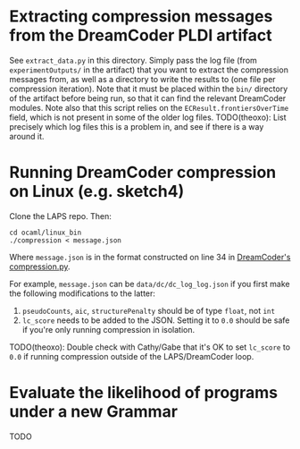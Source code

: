 # Extracting compression messages from the DreamCoder PLDI artifact
See `extract_data.py` in this directory.
Simply pass the log file (from `experimentOutputs/` in the artifact) that you want to extract the compression messages from, as well as a directory to write the results to (one file per compression iteration).
Note that it must be placed within the `bin/` directory of the artifact before being run, so that it can find the relevant DreamCoder modules.
Note also that this script relies on the `ECResult.frontiersOverTime` field, which is not present in some of the older log files.
TODO(theoxo): List precisely which log files this is a problem in, and see if there is a way around it.

# Running DreamCoder compression on Linux (e.g. sketch4)

Clone the LAPS repo. Then:
```
cd ocaml/linux_bin
./compression < message.json
```
Where `message.json` is in the format constructed on line 34 in [DreamCoder's compression.py](https://github.com/CatherineWong/laps_dreamcoder/blob/d4e7cece89d71c5d1d25a972116b7aec2d16f1e6/compression.py#L53).

For example, `message.json` can be `data/dc/dc_log_log.json` if you first make the following modifications to the latter:
1. `pseudoCounts`, `aic`, `structurePenalty` should be of type `float`, not `int`
2. `lc_score` needs to be added to the JSON. Setting it to `0.0` should be safe if you're only running compression in isolation.

TODO(theoxo): Double check with Cathy/Gabe that it's OK to set `lc_score` to `0.0` if running compression outside of the LAPS/DreamCoder loop. 

# Evaluate the likelihood of programs under a new Grammar
TODO